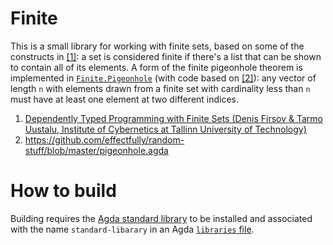 # Finite

This is a small library for working with finite sets, based on some of the constructs in [\[1\]][1]: a set is considered finite if there's a list that can be shown to contain all of its elements. A form of the finite pigeonhole theorem is implemented in [`Finite.Pigeonhole`](src/Finite/Pigeonhole.agda) (with code based on [\[2\]][2]): any vector of length `n` with elements drawn from a finite set with cardinality less than `n` must have at least one element at two different indices.

1. [Dependently Typed Programming with Finite Sets (Denis Firsov & Tarmo Uustalu, Institute of Cybernetics at Tallinn University of Technology)][1]
2. https://github.com/effectfully/random-stuff/blob/master/pigeonhole.agda

[1]: http://firsov.ee/finset/finset.pdf
[2]: https://github.com/effectfully/random-stuff/blob/master/pigeonhole.agda

# How to build
Building requires the [Agda standard library](https://github.com/agda/agda-stdlib) to be installed and associated with the name `standard-libarary` in an Agda [`libraries` file](http://agda.readthedocs.io/en/v2.5.3/tools/package-system.html).
